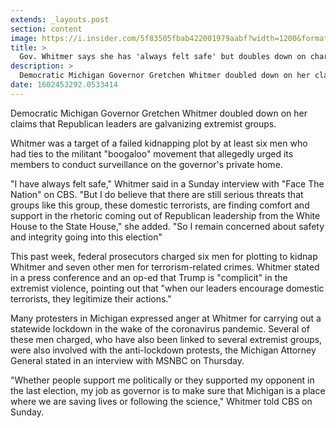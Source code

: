 ```yaml
--- 
extends: _layouts.post 
section: content 
image: https://i.insider.com/5f83505fbab422001979aabf?width=1200&format=jpeg 
title: > 
  Gov. Whitmer says she has 'always felt safe' but doubles down on charges that extremists are 'finding comfort' in Republican rhetoric 
description: > 
  Democratic Michigan Governor Gretchen Whitmer doubled down on her claims that Republican leaders are galvanizing extremist groups."I have always felt safe," Whitmer said in a Sunday interview with "Face The Nation" on CBS."So I remain concerned about safety and integrity going into this election"This past week, federal prosecutors charged six men for plotting to kidnap Whitmer and seven other men for terrorism-related crimes.Whitmer stated in a press conference and an op-ed that Trump is "complicit" in the extremist violence, pointing out that "when our leaders encourage domestic terrorists, they legitimize their actions."Many protesters in Michigan expressed anger at Whitmer for carrying out a statewide lockdown in the wake of the coronavirus pandemic. 
date: 1602453292.0533414 
--- 
```

Democratic Michigan Governor Gretchen Whitmer doubled down on her claims that Republican leaders are galvanizing extremist groups.

Whitmer was a target of a failed kidnapping plot by at least six men who had ties to the militant "boogaloo" movement that allegedly urged its members to conduct surveillance on the governor's private home.

"I have always felt safe," Whitmer said in a Sunday interview with "Face The Nation" on CBS. "But I do believe that there are still serious threats that groups like this group, these domestic terrorists, are finding comfort and support in the rhetoric coming out of Republican leadership from the White House to the State House," she added. "So I remain concerned about safety and integrity going into this election"

This past week, federal prosecutors charged six men for plotting to kidnap Whitmer and seven other men for terrorism-related crimes. Whitmer stated in a press conference and an op-ed that Trump is "complicit" in the extremist violence, pointing out that "when our leaders encourage domestic terrorists, they legitimize their actions."

Many protesters in Michigan expressed anger at Whitmer for carrying out a statewide lockdown in the wake of the coronavirus pandemic. Several of these men charged, who have also been linked to several extremist groups, were also involved with the anti-lockdown protests, the Michigan Attorney General stated in an interview with MSNBC on Thursday.

"Whether people support me politically or they supported my opponent in the last election, my job as governor is to make sure that Michigan is a place where we are saving lives or following the science," Whitmer told CBS on Sunday.